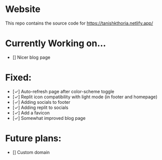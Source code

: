 # Website
This repo contains the source code for https://tanishkthoria.netlify.app/ 

# Currently Working on...
- [] Nicer blog page 

# Fixed:
- [✓] Auto-refresh page after color-scheme toggle
- [✓] Replit icon compatibility with light mode (in footer and homepage)
- [✓] Adding socials to footer
- [✓] Adding replit to socials
- [✓] Add a favicon
- [✓] Somewhat improved blog page

# Future plans:
- [] Custom domain

